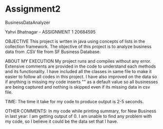 # Assignment2
BusinessDataAnalyzer

Yahvi Bhatnagar - ASSIGNMENT 1 20684595

OBJECTIVE 
This project is wrtten in java using concepts of lists in the collection framework.
The objective of this project is to analyze business data from .CSV file from SF Business Database. 

ABOUT MY EXECUTION
My project runs and compiles without any error. 
Extensive comments are provided in the code to understand each methods and its functionality. 
I have included all the classes in same file to make it easier to follow all codes in this project.
I have also improved on the data so if anything is missing my code inserts "" as a default value so all businesses are being captured and nothing is skipped even if its missing data in csv file. 


TIME: 
The time it take for my code to produce output is 2-5 seconds. 

OTHER COMMENTS: 
In my code while printing summary, for New Business in last year: I am getting output of 0. I am unable to find any problem with my code, so I believe it could be the data set that I have. 
